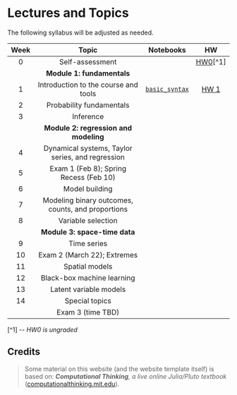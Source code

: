 # Lectures and Topics

The following syllabus will be adjusted as needed.

| Week | Topic | Notebooks | HW |
|:----:|:-----:|:---------:|:----------:|
| 0 | Self-assessment | | [HW0](/00_hw0/)[^1] |
| | **Module 1: fundamentals** | 
| 1 | Introduction to the course and tools | [`basic_syntax`](/01_basic_syntax/) | [HW 1](/01_hw1/) |
| 2 | Probability fundamentals | | |
| 3 | Inference | | |
| | **Module 2: regression and modeling**| |
| 4 | Dynamical systems, Taylor series, and regression | | |
| 5 | Exam 1 (Feb 8); Spring Recess (Feb 10) | | |
| 6 | Model building | | |
| 7 | Modeling binary outcomes, counts, and proportions | | |
| 8 | Variable selection | | |
| | **Module 3: space-time data**| |
| 9 | Time series | | |
| 10 | Exam 2 (March 22); Extremes | | |
| 11 | Spatial models | | |
| 12 | Black-box machine learning | | |
| 13 | Latent variable models | | |
| 14 | Special topics | | |
|  | Exam 3 (time TBD) | | |

[^1] -- _HW0 is ungraded_

## Credits

> Some material on this website (and the website template itself) is based on: _**Computational Thinking**, a live online Julia/Pluto textbook_
> ([computationalthinking.mit.edu](https://computationalthinking.mit.edu)).

